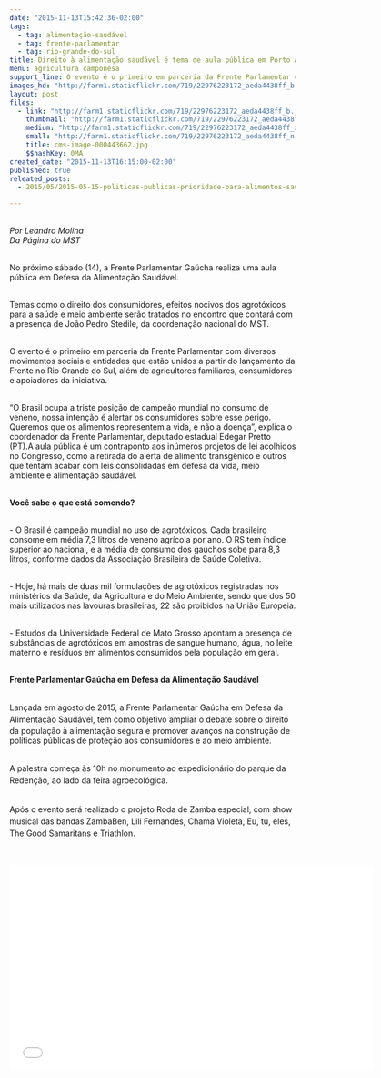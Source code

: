 ```yaml
---
date: "2015-11-13T15:42:36-02:00"
tags:
  - tag: alimentação-saudável
  - tag: frente-parlamentar
  - tag: rio-grande-do-sul
title: Direito à alimentação saudável é tema de aula pública em Porto Alegre
menu: agricultura camponesa
support_line: O evento é o primeiro em parceria da Frente Parlamentar com diversos movimentos sociais e entidades que estão unidos a partir do lançamento da Frente no Rio Grande do Sul.
images_hd: "http://farm1.staticflickr.com/719/22976223172_aeda4438ff_b.jpg"
layout: post
files:
  - link: "http://farm1.staticflickr.com/719/22976223172_aeda4438ff_b.jpg"
    thumbnail: "http://farm1.staticflickr.com/719/22976223172_aeda4438ff_t.jpg"
    medium: "http://farm1.staticflickr.com/719/22976223172_aeda4438ff_z.jpg"
    small: "http://farm1.staticflickr.com/719/22976223172_aeda4438ff_n.jpg"
    title: cms-image-000443662.jpg
    $$hashKey: 0MA
created_date: "2015-11-13T16:15:00-02:00"
published: true
releated_posts:
  - 2015/05/2015-05-15-politicas-publicas-prioridade-para-alimentos-saudaveis.md

---
```

<p><br />
<em>Por Leandro Molina<br />
Da P&aacute;gina do MST</em></p>

<p><br />
No pr&oacute;ximo s&aacute;bado (14), a Frente Parlamentar Ga&uacute;cha realiza uma aula p&uacute;blica em&nbsp;Defesa da Alimenta&ccedil;&atilde;o Saud&aacute;vel.</p>

<p><br />
Temas como o direito dos consumidores,&nbsp;efeitos nocivos dos agrot&oacute;xicos para a sa&uacute;de e meio ambiente ser&atilde;o tratados no encontro que contar&aacute; com a presen&ccedil;a de&nbsp;Jo&atilde;o Pedro Stedile,&nbsp;da coordena&ccedil;&atilde;o nacional do MST.</p>

<p><br />
O evento &eacute; o primeiro em parceria da Frente Parlamentar com diversos movimentos sociais e entidades que est&atilde;o unidos a partir do lan&ccedil;amento da Frente no Rio Grande do Sul, al&eacute;m de agricultores familiares, consumidores e apoiadores da iniciativa.</p>

<p><br />
&ldquo;O Brasil ocupa a triste posi&ccedil;&atilde;o de campe&atilde;o mundial no consumo de veneno,&nbsp;nossa inten&ccedil;&atilde;o &eacute; alertar os consumidores sobre esse perigo. Queremos que os alimentos representem a vida, e n&atilde;o a doen&ccedil;a&rdquo;, explica o coordenador da Frente Parlamentar, deputado estadual Edegar Pretto (PT).A aula p&uacute;blica &eacute; um contraponto aos in&uacute;meros projetos de lei acolhidos no Congresso, como a retirada do alerta de alimento transg&ecirc;nico e outros que tentam acabar com leis consolidadas em defesa da vida, meio ambiente e alimenta&ccedil;&atilde;o saud&aacute;vel.</p>

<p><br />
<strong>Voc&ecirc; sabe o que est&aacute; comendo?</strong></p>

<p><br />
- O Brasil &eacute; campe&atilde;o mundial no uso de agrot&oacute;xicos. Cada brasileiro consome em m&eacute;dia 7,3 litros de veneno agr&iacute;cola por ano. O RS tem &iacute;ndice superior ao nacional, e a m&eacute;dia de consumo dos ga&uacute;chos sobe para 8,3 litros, conforme dados da Associa&ccedil;&atilde;o Brasileira de Sa&uacute;de Coletiva.</p>

<p><br />
- Hoje, h&aacute; mais de duas mil formula&ccedil;&otilde;es de agrot&oacute;xicos registradas nos minist&eacute;rios da Sa&uacute;de, da Agricultura e do Meio Ambiente, sendo que dos 50 mais utilizados nas lavouras brasileiras, 22 s&atilde;o proibidos na Uni&atilde;o Europeia.</p>

<p><br />
- Estudos da Universidade Federal de Mato Grosso apontam a presen&ccedil;a de subst&acirc;ncias de agrot&oacute;xicos em amostras de sangue humano, &aacute;gua, no leite materno e res&iacute;duos em alimentos consumidos pela popula&ccedil;&atilde;o em geral.</p>

<p><br />
<strong>Frente Parlamentar Ga&uacute;cha em Defesa da Alimenta&ccedil;&atilde;o Saud&aacute;vel</strong></p>

<p><br />
<span style="line-height: 20.8px;">Lan&ccedil;ada em agosto de 2015, a&nbsp;Frente Parlamentar Ga&uacute;cha em Defesa da Alimenta&ccedil;&atilde;o Saud&aacute;vel,&nbsp;</span>tem como objetivo ampliar o debate sobre o direito da popula&ccedil;&atilde;o &agrave; alimenta&ccedil;&atilde;o segura e promover avan&ccedil;os na constru&ccedil;&atilde;o de pol&iacute;ticas p&uacute;blicas de prote&ccedil;&atilde;o aos consumidores e ao meio ambiente.</p>

<p><br />
<span style="line-height: 20.8px;">A palestra&nbsp;come&ccedil;a</span><span style="line-height: 20.8px;">&nbsp;&agrave;s 10h no monumento ao expedicion&aacute;rio do parque da Reden&ccedil;&atilde;o, ao lado da feira agroecol&oacute;gica.&nbsp;</span></p>

<p><br />
<span style="line-height: 20.8px;">Ap&oacute;s o evento ser&aacute; realizado o projeto Roda de Zamba especial, com show musical das bandas ZambaBen, Lili Fernandes, Chama Violeta, Eu, tu, eles, The Good Samaritans e Triathlon.</span></p>

<p>&nbsp;</p>

<p><iframe allowfullscreen="" frameborder="0" height="360" src="//www.youtube.com/embed/IGQJAcTZQUs" width="640"></iframe></p>
